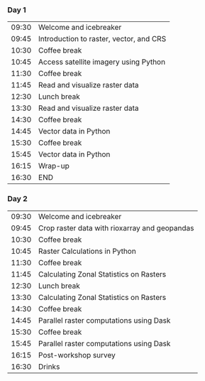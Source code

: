 <div class="row">
  <div class="col-md-6">
    <h3>Day 1</h3>
    <table class="table table-striped">
      <tr> <td>09:30</td>  <td>Welcome and icebreaker </td> </tr>
      <tr> <td>09:45</td>  <td>Introduction to raster, vector, and CRS </td> </tr>
      <tr> <td>10:30</td>  <td>Coffee break</td> </tr>
      <tr> <td>10:45</td>  <td>Access satellite imagery using Python</td> </tr>
      <tr> <td>11:30</td>  <td>Coffee break</td> </tr>
      <tr> <td>11:45</td>  <td>Read and visualize raster data</td> </tr>
      <tr> <td>12:30</td>  <td>Lunch break</td> </tr>
      <tr> <td>13:30</td>  <td>Read and visualize raster data</td> </tr>
      <tr> <td>14:30</td>  <td>Coffee break</td> </tr>
      <tr> <td>14:45</td>  <td>Vector data in Python</td> </tr>
      <tr> <td>15:30</td>  <td>Coffee break</td> </tr>
      <tr> <td>15:45</td>  <td>Vector data in Python</td> </tr>
      <tr> <td>16:15</td>  <td>Wrap-up</td> </tr>
      <tr> <td>16:30</td>  <td>END</td> </tr>
    </table>
  </div>
  <div class="col-md-6">
    <h3>Day 2</h3>
    <table class="table table-striped">
      <tr> <td>09:30</td>  <td>Welcome and icebreaker</td> </tr>
      <tr> <td>09:45</td>  <td>Crop raster data with rioxarray and geopandas</td> </tr>
      <tr> <td>10:30</td>  <td>Coffee break</td> </tr>
      <tr> <td>10:45</td>  <td>Raster Calculations in Python</td> </tr>
      <tr> <td>11:30</td>  <td>Coffee break</td> </tr>
      <tr> <td>11:45</td>  <td>Calculating Zonal Statistics on Rasters</td> </tr>
      <tr> <td>12:30</td>  <td>Lunch break</td> </tr>
      <tr> <td>13:30</td>  <td>Calculating Zonal Statistics on Rasters</td> </tr>
      <tr> <td>14:30</td>  <td>Coffee break</td> </tr>
      <tr> <td>14:45</td>  <td>Parallel raster computations using Dask</td> </tr>
      <tr> <td>15:30</td>  <td>Coffee break</td> </tr>
      <tr> <td>15:45</td>  <td>Parallel raster computations using Dask</td> </tr>
      <tr> <td>16:15</td>  <td>Post-workshop survey</td> </tr>
      <tr> <td>16:30</td>  <td>Drinks</td> </tr>
    </table>
  </div>
</div>
